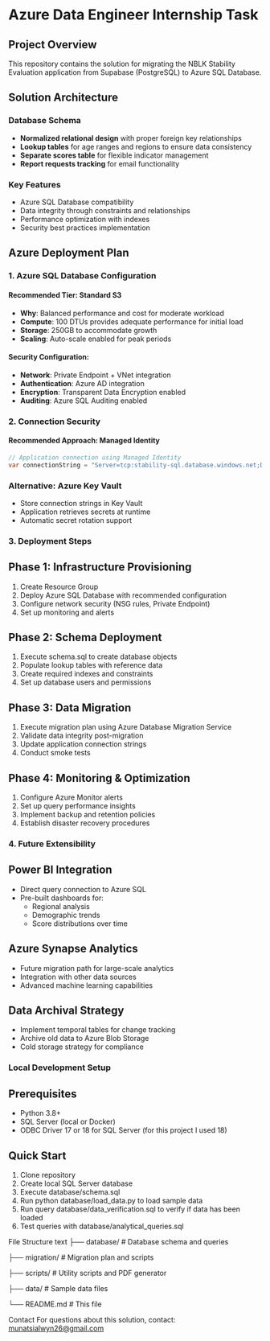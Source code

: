 # Azure Data Engineer Internship Task

## Project Overview
This repository contains the solution for migrating the NBLK Stability Evaluation application from Supabase (PostgreSQL) to Azure SQL Database.

## Solution Architecture

### Database Schema
- **Normalized relational design** with proper foreign key relationships
- **Lookup tables** for age ranges and regions to ensure data consistency
- **Separate scores table** for flexible indicator management
- **Report requests tracking** for email functionality

### Key Features
- Azure SQL Database compatibility
- Data integrity through constraints and relationships
- Performance optimization with indexes
- Security best practices implementation

## Azure Deployment Plan

### 1. Azure SQL Database Configuration

#### Recommended Tier: Standard S3
- **Why**: Balanced performance and cost for moderate workload
- **Compute**: 100 DTUs provides adequate performance for initial load
- **Storage**: 250GB to accommodate growth
- **Scaling**: Auto-scale enabled for peak periods

#### Security Configuration:
- **Network**: Private Endpoint + VNet integration
- **Authentication**: Azure AD integration
- **Encryption**: Transparent Data Encryption enabled
- **Auditing**: Azure SQL Auditing enabled

### 2. Connection Security

#### Recommended Approach: Managed Identity
```csharp
// Application connection using Managed Identity
var connectionString = "Server=tcp:stability-sql.database.windows.net;Database=StabilityApp;Authentication=Active Directory Managed Identity";
```
### Alternative: Azure Key Vault
- Store connection strings in Key Vault
- Application retrieves secrets at runtime
- Automatic secret rotation support

### 3. Deployment Steps

## Phase 1: Infrastructure Provisioning
1. Create Resource Group
2. Deploy Azure SQL Database with recommended configuration
3. Configure network security (NSG rules, Private Endpoint)
4. Set up monitoring and alerts

## Phase 2: Schema Deployment
1. Execute schema.sql to create database objects
2. Populate lookup tables with reference data
3. Create required indexes and constraints
4. Set up database users and permissions

## Phase 3: Data Migration
1. Execute migration plan using Azure Database Migration Service
2. Validate data integrity post-migration
3. Update application connection strings
4. Conduct smoke tests

## Phase 4: Monitoring & Optimization
1. Configure Azure Monitor alerts
2. Set up query performance insights
3. Implement backup and retention policies
4. Establish disaster recovery procedures

### 4. Future Extensibility

## Power BI Integration
- Direct query connection to Azure SQL
- Pre-built dashboards for:
  - Regional analysis
  - Demographic trends
  - Score distributions over time

## Azure Synapse Analytics
- Future migration path for large-scale analytics
- Integration with other data sources
- Advanced machine learning capabilities

## Data Archival Strategy
- Implement temporal tables for change tracking
- Archive old data to Azure Blob Storage
- Cold storage strategy for compliance

### Local Development Setup

## Prerequisites
- Python 3.8+
- SQL Server (local or Docker)
- ODBC Driver 17 or 18 for SQL Server (for this project I used 18)

## Quick Start
1. Clone repository
2. Create local SQL Server database
3. Execute database/schema.sql
4. Run python database/load_data.py to load sample data
5. Run query database/data_verification.sql to verify if data has been loaded
6. Test queries with database/analytical_queries.sql

File Structure
text
├── database/          # Database schema and queries

├── migration/         # Migration plan and scripts  

├── scripts/           # Utility scripts and PDF generator

├── data/             # Sample data files

└── README.md         # This file

Contact
For questions about this solution, contact: munatsialwyn26@gmail.com
